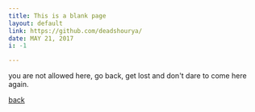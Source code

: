 ```yaml
---
title: This is a blank page
layout: default
link: https://github.com/deadshourya/
date: MAY 21, 2017
i: -1

---
```




you are not allowed here, go back, get lost and don't dare to come here again.

[back](./)
